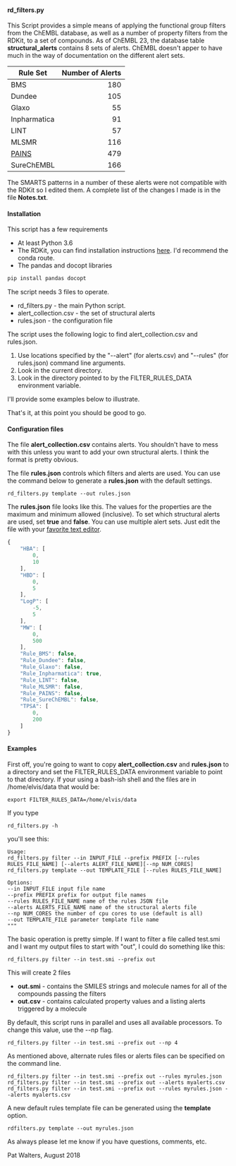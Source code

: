 #### rd_filters.py

This Script provides a simple means of applying the 
functional group filters from the ChEMBL database, as well as a number of 
property  filters from the RDKit, to a set 
of compounds.  As of ChEMBL 23,  the database table **structural_alerts**
contains 8 sets of alerts.  ChEMBL doesn't apper to have much in the way of 
documentation on the different alert sets. 

|Rule Set |Number of Alerts|
|---|---:|
|BMS|	180|
|Dundee|	105|
|Glaxo|	55|
|Inpharmatica|	91|
|LINT|	57|
|MLSMR|	116|
|[PAINS](https://pubs.acs.org/doi/abs/10.1021/jm901137j)|	479|
|SureChEMBL|	166|

The SMARTS patterns in a number of these alerts were not compatible with the RDKit
so I edited them.  A complete list of the changes I made is in the file **Notes.txt**. 

#### Installation

This script has a few requirements
* At least Python 3.6
* The RDKit, you can find installation instructions [here](https://www.rdkit.org/docs/Install.html).  I'd recommend the conda route. 
* The pandas and docopt libraries
```python
pip install pandas docopt
```
The script needs 3 files to operate. 
* rd_filters.py - the main Python script. 
* alert_collection.csv - the set of structural alerts
* rules.json - the configuration file

The script uses the following logic to find alert_collection.csv and 
rules.json. 
1.  Use locations specified by the "--alert" (for alerts.csv) and 
"--rules" (for rules.json) command line arguments.
2.  Look in the current directory.
3.  Look in the directory pointed to by the FILTER_RULES_DATA environment variable.


I'll provide some examples below to illustrate.  


That's it, at this point you should be good to go. 

#### Configuration files

The file **alert_collection.csv** contains alerts.  You shouldn't have to mess with this unless you
want to add your own structural alerts. I think the format is pretty obvious. 

The file **rules.json** controls which filters and alerts are used.  You can use the command 
below to generate a **rules.json** with the default settings. 
```
rd_filters.py template --out rules.json
```

The **rules.json** file looks like this. The values for the properties are the maximum and minimum 
allowed (inclusive).  To set which structural alerts are used, set **true** and **false**. You can 
use multiple alert sets. 
Just edit the file with your [favorite text editor](https://www.gnu.org/software/emacs/).

```javascript
{
    "HBA": [
        0,
        10
    ],
    "HBD": [
        0,
        5
    ],
    "LogP": [
        -5,
        5
    ],
    "MW": [
        0,
        500
    ],
    "Rule_BMS": false,
    "Rule_Dundee": false,
    "Rule_Glaxo": false,
    "Rule_Inpharmatica": true,
    "Rule_LINT": false,
    "Rule_MLSMR": false,
    "Rule_PAINS": false,
    "Rule_SureChEMBL": false,
    "TPSA": [
        0,
        200
    ]
}
``` 

#### Examples

First off, you're going to want to copy **alert_collection.csv** and 
**rules.json** to a directory and set the FILTER_RULES_DATA environment
variable to point to that directory.  If your using a bash-ish shell
and the files are in /home/elvis/data that would be: 
```
export FILTER_RULES_DATA=/home/elvis/data

```

If you type
```
rd_filters.py -h 
```
you'll see this: 
```
Usage:
rd_filters.py filter --in INPUT_FILE --prefix PREFIX [--rules RULES_FILE_NAME] [--alerts ALERT_FILE_NAME][--np NUM_CORES]
rd_filters.py template --out TEMPLATE_FILE [--rules RULES_FILE_NAME]

Options:
--in INPUT_FILE input file name
--prefix PREFIX prefix for output file names
--rules RULES_FILE_NAME name of the rules JSON file
--alerts ALERTS_FILE_NAME name of the structural alerts file
--np NUM_CORES the number of cpu cores to use (default is all)
--out TEMPLATE_FILE parameter template file name
"""
```

The basic operation is pretty simple. If I want to filter a file called test.smi and 
I want my output files to start with "out", I could do something like this:

```
rd_filters.py filter --in test.smi --prefix out
```
This will create 2 files
* **out.smi** - contains the SMILES strings and molecule names for all of the compounds
passing the filters
* **out.csv** - contains calculated property values and a listing alerts triggered
by a molecule

By default, this script runs in parallel and uses all available processors.  To
change this value, use the --np flag. 
```
rd_filters.py filter --in test.smi --prefix out --np 4
```

As mentioned above, alternate rules files or alerts files can be specified on
the command line.
```
rd_filters.py filter --in test.smi --prefix out --rules myrules.json
rd_filters.py filter --in test.smi --prefix out --alerts myalerts.csv
rd_filters.py filter --in test.smi --prefix out --rules myrules.json --alerts myalerts.csv

```
A new default rules template file can be generated using the **template** option. 
```
rdfilters.py template --out myrules.json
```

As always please let me know if you have questions, comments, etc. 

Pat Walters, August 2018





